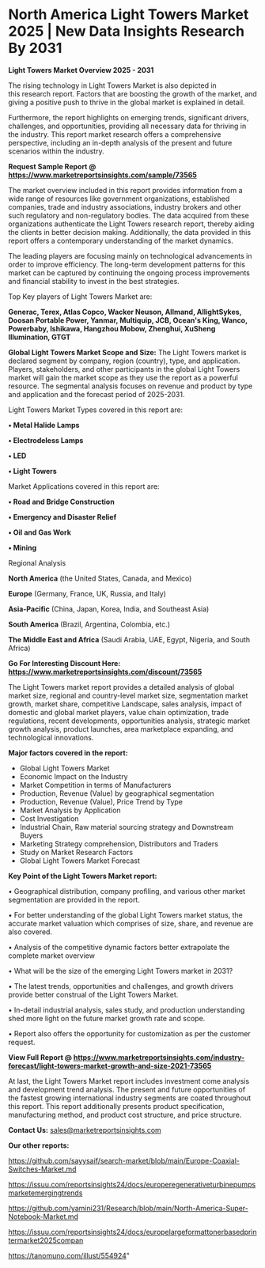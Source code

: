 # North America Light Towers Market 2025 | New Data Insights Research By 2031

<Strong> Light Towers Market Overview 2025 - 2031</strong>

The rising technology in Light Towers Market is also depicted in this research report. Factors that are boosting the growth of the market, and giving a positive push to thrive in the global market is explained in detail.

Furthermore, the report highlights on emerging trends, significant drivers, challenges, and opportunities, providing all necessary data for thriving in the industry. This report market research offers a comprehensive perspective, including an in-depth analysis of the present and future scenarios within the industry.

<strong>Request Sample Report @ <a href=https://www.marketreportsinsights.com/sample/73565>https://www.marketreportsinsights.com/sample/73565</a></strong>

The market overview included in this report provides information from a wide range of resources like government organizations, established companies, trade and industry associations, industry brokers and other such regulatory and non-regulatory bodies. The data acquired from these organizations authenticate the Light Towers research report, thereby aiding the clients in better decision making. Additionally, the data provided in this report offers a contemporary understanding of the market dynamics.

The leading players are focusing mainly on technological advancements in order to improve efficiency. The long-term development patterns for this market can be captured by continuing the ongoing process improvements and financial stability to invest in the best strategies.

Top Key players of Light Towers Market are:

<strong>Generac, Terex, Atlas Copco, Wacker Neuson, Allmand, AllightSykes, Doosan Portable Power, Yanmar, Multiquip, JCB, Ocean's King, Wanco, Powerbaby, Ishikawa, Hangzhou Mobow, Zhenghui, XuSheng Illumination, GTGT</strong>

<strong><b>Global Light Towers Market Scope and Size:</b></strong>
The Light Towers market is declared segment by company, region (country), type, and application. Players, stakeholders, and other participants in the global Light Towers market will gain the market scope as they use the report as a powerful resource. The segmental analysis focuses on revenue and product by type and application and the forecast period of 2025-2031.

Light Towers Market Types covered in this report are:

<strong>• Metal Halide Lamps

• Electrodeless Lamps

• LED

• Light Towers</strong>

Market Applications covered in this report are:

<strong>• Road and Bridge Construction

• Emergency and Disaster Relief

• Oil and Gas Work

• Mining</strong> 

Regional Analysis

<strong>North America</strong> (the United States, Canada, and Mexico)

<strong>Europe</strong> (Germany, France, UK, Russia, and Italy)

<strong>Asia-Pacific</strong> (China, Japan, Korea, India, and Southeast Asia)

<strong>South America</strong> (Brazil, Argentina, Colombia, etc.)

<strong>The Middle East and Africa</strong> (Saudi Arabia, UAE, Egypt, Nigeria, and South Africa)

<strong>Go For Interesting Discount Here: <a href=https://www.marketreportsinsights.com/discount/73565>https://www.marketreportsinsights.com/discount/73565</a></strong>

The Light Towers market report provides a detailed analysis of global market size, regional and country-level market size, segmentation market growth, market share, competitive Landscape, sales analysis, impact of domestic and global market players, value chain optimization, trade regulations, recent developments, opportunities analysis, strategic market growth analysis, product launches, area marketplace expanding, and technological innovations.

<strong><b>Major factors covered in the report:</b></strong>
<ul>
  <li>Global Light Towers Market </li>
  <li>Economic Impact on the Industry</li>
  <li>Market Competition in terms of Manufacturers</li>
  <li>Production, Revenue (Value) by geographical segmentation</li>
  <li>Production, Revenue (Value), Price Trend by Type</li>
  <li>Market Analysis by Application</li>
  <li>Cost Investigation</li>
  <li>Industrial Chain, Raw material sourcing strategy and Downstream Buyers</li>
  <li>Marketing Strategy comprehension, Distributors and Traders</li>
  <li>Study on Market Research Factors</li>
  <li>Global Light Towers Market Forecast</li>
</ul>

<strong><b>Key Point of the Light Towers Market report:</b></strong>

• Geographical distribution, company profiling, and various other market segmentation are provided in the report.

• For better understanding of the global Light Towers market status, the accurate market valuation which comprises of size, share, and revenue are also covered.

• Analysis of the competitive dynamic factors better extrapolate the complete market overview

• What will be the size of the emerging Light Towers market in 2031?

• The latest trends, opportunities and challenges, and growth drivers provide better construal of the Light Towers Market.

• In-detail industrial analysis, sales study, and production understanding shed more light on the future market growth rate and scope.

• Report also offers the opportunity for customization as per the customer request.

<strong><b>View Full Report @ <a href=https://www.marketreportsinsights.com/industry-forecast/light-towers-market-growth-and-size-2021-73565>https://www.marketreportsinsights.com/industry-forecast/light-towers-market-growth-and-size-2021-73565</a></b></strong>


At last, the Light Towers Market report includes investment come analysis and development trend analysis. The present and future opportunities of the fastest growing international industry segments are coated throughout this report. This report additionally presents product specification, manufacturing method, and product cost structure, and price structure.

<strong>Contact Us:</strong>
sales@marketreportsinsights.com

<strong>Our other reports:</strong>

<a href=https://github.com/sayysaif/search-market/blob/main/Europe-Coaxial-Switches-Market.md>https://github.com/sayysaif/search-market/blob/main/Europe-Coaxial-Switches-Market.md</a>

<a href=https://issuu.com/reportsinsights24/docs/europeregenerativeturbinepumpsmarketemergingtrends>https://issuu.com/reportsinsights24/docs/europeregenerativeturbinepumpsmarketemergingtrends</a>

<a href=https://github.com/yamini231/Research/blob/main/North-America-Super-Notebook-Market.md>https://github.com/yamini231/Research/blob/main/North-America-Super-Notebook-Market.md</a>

<a href=https://issuu.com/reportsinsights24/docs/europelargeformattonerbasedprintermarket2025compan>https://issuu.com/reportsinsights24/docs/europelargeformattonerbasedprintermarket2025compan</a>

<a href=https://tanomuno.com/illust/554924>https://tanomuno.com/illust/554924</a>"
